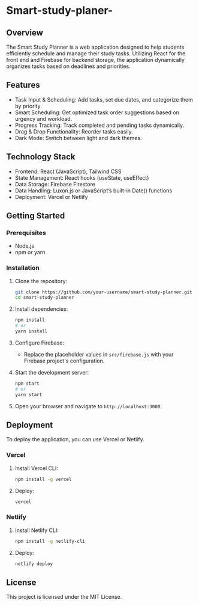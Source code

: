 # Smart-study-planer-

## Overview
The Smart Study Planner is a web application designed to help students efficiently schedule and manage their study tasks. Utilizing React for the front end and Firebase for backend storage, the application dynamically organizes tasks based on deadlines and priorities.

## Features
- Task Input & Scheduling: Add tasks, set due dates, and categorize them by priority.
- Smart Scheduling: Get optimized task order suggestions based on urgency and workload.
- Progress Tracking: Track completed and pending tasks dynamically.
- Drag & Drop Functionality: Reorder tasks easily.
- Dark Mode: Switch between light and dark themes.

## Technology Stack
- Frontend: React (JavaScript), Tailwind CSS
- State Management: React hooks (useState, useEffect)
- Data Storage: Firebase Firestore
- Data Handling: Luxon.js or JavaScript’s built-in Date() functions
- Deployment: Vercel or Netlify

## Getting Started

### Prerequisites
- Node.js
- npm or yarn

### Installation

1. Clone the repository:
   ```bash
   git clone https://github.com/your-username/smart-study-planner.git
   cd smart-study-planner
   ```

2. Install dependencies:
   ```bash
   npm install
   # or
   yarn install
   ```

3. Configure Firebase:
   - Replace the placeholder values in `src/firebase.js` with your Firebase project's configuration.

4. Start the development server:
   ```bash
   npm start
   # or
   yarn start
   ```

5. Open your browser and navigate to `http://localhost:3000`.

## Deployment

To deploy the application, you can use Vercel or Netlify.

### Vercel

1. Install Vercel CLI:
   ```bash
   npm install -g vercel
   ```

2. Deploy:
   ```bash
   vercel
   ```

### Netlify

1. Install Netlify CLI:
   ```bash
   npm install -g netlify-cli
   ```

2. Deploy:
   ```bash
   netlify deploy
   ```

## License
This project is licensed under the MIT License.
